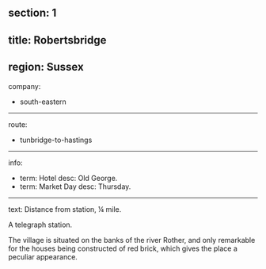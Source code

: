 section: 1
----
title: Robertsbridge
----
region: Sussex
----
company:
- south-eastern
----
route:
- tunbridge-to-hastings
----
info:
- term: Hotel
  desc: Old George.
- term: Market Day
  desc: Thursday.
----
text: Distance from station, ¼ mile.

A telegraph station.

The village is situated on the banks of the river Rother, and only remarkable for the houses being constructed of red brick, which gives the place a peculiar appearance.
